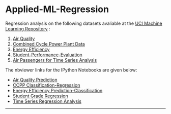 # Applied-ML-Regression

Regression analysis on the following datasets avaliable at the <a href="http://archive.ics.uci.edu/ml/">UCI Machine Learning Repository</a> :

<div>
<ol>
<li><a href="https://archive.ics.uci.edu/ml/datasets/Air+Quality">Air Quality</a></li>
<li><a href="https://archive.ics.uci.edu/ml/datasets/Combined+Cycle+Power+Plant">Combined Cycle Power Plant Data</a></li>
<li><a href="https://archive.ics.uci.edu/ml/datasets/Energy+efficiency">Energy Efficiency</a></li>
<li><a href="http://archive.ics.uci.edu/ml/datasets/Student+Performance">Student-Performance-Evaluation</a></li>
<li><a href="https://github.com/Aniruddha-Tapas/Applied-ML-Regression/blob/master/Time%20Series%20Regression%20Analysis/AirPassengers.csv">Air Passengers for Time Series Analysis</a></li>
<ol>
</div>

The nbviewer links for the IPython Notebooks are given below:
* <a href="http://nbviewer.jupyter.org/github/Aniruddha-Tapas/Applied-ML-Regression/tree/master/R-%20AirQuality%20Prediction">Air Quality Prediction</a>
* <a href="http://nbviewer.jupyter.org/github/Aniruddha-Tapas/Applied-ML-Regression/tree/master/R-%20CCPP%20Classification-Regression">CCPP Classification-Regression</a>
* <a href="http://nbviewer.jupyter.org/github/Aniruddha-Tapas/Applied-ML-Regression/tree/master/R-%20Energy-Efficiency-Prediction-Classification">Energy Efficiency Prediction-Classification</a>
* <a href="http://nbviewer.jupyter.org/github/Aniruddha-Tapas/Applied-ML-Regression/tree/master/R-%20Student-Grade-Regression">Student Grade Regression</a>
* <a href="http://nbviewer.jupyter.org/github/Aniruddha-Tapas/Applied-ML-Regression/tree/master/Time%20Series%20Regression%20Analysis">Time Series Regression Analysis</a>

<hr>
